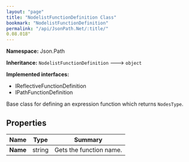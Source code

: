 ```yaml
---
layout: "page"
title: "NodelistFunctionDefinition Class"
bookmark: "NodelistFunctionDefinition"
permalink: "/api/JsonPath.Net/:title/"
0.08.018"
---
```

**Namespace:** Json.Path

**Inheritance:**
`NodelistFunctionDefinition`
 🡒 
`object`

**Implemented interfaces:**

- IReflectiveFunctionDefinition
- IPathFunctionDefinition

Base class for defining an expression function which returns `NodesType`.

## Properties

| Name | Type | Summary |
|---|---|---|
| **Name** | string | Gets the function name. |

